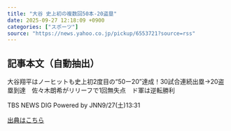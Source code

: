 ```yaml
---
title: "大谷 史上初の複数回50本-20盗塁"
date: 2025-09-27 12:18:09 +0900
categories: ["スポーツ"]
source: "https://news.yahoo.co.jp/pickup/6553721?source=rss"
---
```


## 記事本文（自動抽出）
<div><div class="sc-1t7ra5j-6 hhriyT"><p class="sc-1t7ra5j-7 casbUp">大谷翔平はノーヒットも史上初2度目の“50ー20”達成！30試合連続出塁→20盗塁到達　佐々木朗希がリリーフで1回無失点　ド軍は逆転勝利</p><p class="sc-1t7ra5j-8 bVxZvL"><span class="sc-1t7ra5j-9 dIJJqB">TBS NEWS DIG Powered by JNN</span><time><span class="sc-1t7ra5j-10 cfHAOL">9/27(土)</span><span class="sc-1t7ra5j-10 cfHAOL">13:31</span></time></p></div></div>

[出典はこちら](https://news.yahoo.co.jp/pickup/6553721?source=rss)
